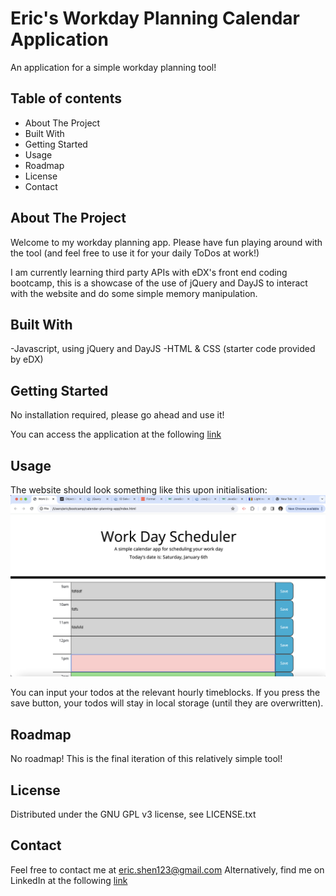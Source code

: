 # Eric's Workday Planning Calendar Application
An application for a simple workday planning tool!

## Table of contents
- About The Project
- Built With
- Getting Started
- Usage
- Roadmap
- License
- Contact

## About The Project
Welcome to my workday planning app. Please have fun playing around with the tool (and feel free to use it for your daily ToDos at work!)

I am currently learning third party APIs with eDX's front end coding bootcamp, this is a showcase of the use of jQuery and DayJS to interact with the website and do some simple memory manipulation.

## Built With
-Javascript, using jQuery and DayJS
-HTML & CSS (starter code provided by eDX)

## Getting Started
No installation required, please go ahead and use it!

You can access the application at the following [link](https://kidleis.github.io/calendar-planning-app/)

## Usage

The website should look something like this upon initialisation:
![An image of the calendar homepage](/assets/images/CalendarHomepage.png)

You can input your todos at the relevant hourly timeblocks. If you press the save button, your todos will stay in local storage (until they are overwritten).

## Roadmap
No roadmap! This is the final iteration of this relatively simple tool!

## License
Distributed under the GNU GPL v3 license, see LICENSE.txt

## Contact
Feel free to contact me at eric.shen123@gmail.com
Alternatively, find me on LinkedIn at the following [link](https://www.linkedin.com/in/eric-shen-a46b46175/)